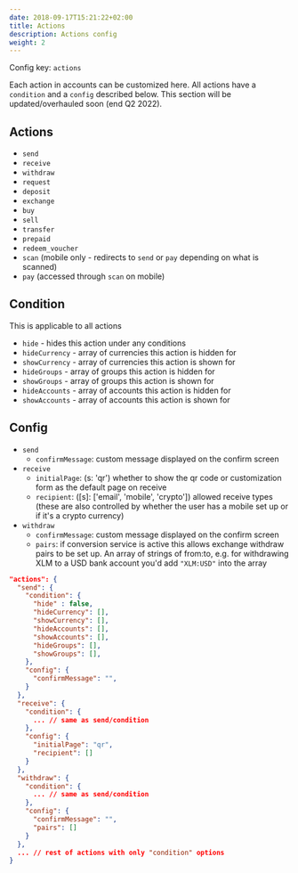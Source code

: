 ```yaml
---
date: 2018-09-17T15:21:22+02:00
title: Actions
description: Actions config
weight: 2
---
```


Config key: `actions`

Each action in accounts can be customized here. All actions have a `condition` and a `config` described below. This section will be updated/overhauled soon (end Q2 2022).

## Actions

- `send`
- `receive`
- `withdraw`
- `request`
- `deposit`
- `exchange`
- `buy`
- `sell`
- `transfer`
- `prepaid`
- `redeem_voucher`
- `scan` (mobile only - redirects to `send` or `pay` depending on what is scanned)
- `pay` (accessed through `scan` on mobile)

## Condition

This is applicable to all actions

- `hide` - hides this action under any conditions
- `hideCurrency` - array of currencies this action is hidden for
- `showCurrency` - array of currencies this action is shown for
- `hideGroups` - array of groups this action is hidden for
- `showGroups` - array of groups this action is shown for
- `hideAccounts` - array of accounts this action is hidden for
- `showAccounts` - array of accounts this action is shown for

## Config

- `send`
  - `confirmMessage`: custom message displayed on the confirm screen
- `receive`
  - `initialPage`: (s: 'qr') whether to show the qr code or customization form as the default page on receive
  - `recipient`: ([s]: ['email', 'mobile', 'crypto']) allowed receive types (these are also controlled by whether the user has a mobile set up or if it's a crypto currency)
- `withdraw`
  - `confirmMessage`: custom message displayed on the confirm screen
  - `pairs`: if conversion service is active this allows exchange withdraw pairs to be set up. An array of strings of from:to, e.g. for withdrawing XLM to a USD bank account you'd add `"XLM:USD"` into the array

```json
"actions": {
  "send": {
    "condition": {
      "hide" : false,
      "hideCurrency": [],
      "showCurrency": [],
      "hideAccounts": [],
      "showAccounts": [],
      "hideGroups": [],
      "showGroups": [],
    },
    "config": {
      "confirmMessage": "",
    }
  },
  "receive": {
    "condition": {
      ... // same as send/condition
    },
    "config": {
      "initialPage": "qr",
      "recipient": []
    }
  },
  "withdraw": {
    "condition": {
      ... // same as send/condition
    },
    "config": {
      "confirmMessage": "",
      "pairs": []
    }
  },
  ... // rest of actions with only "condition" options
}
```
